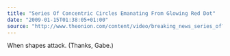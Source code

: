 ```yaml
---
title: "Series Of Concentric Circles Emanating From Glowing Red Dot"
date: "2009-01-15T01:38:05+01:00"
source: "http://www.theonion.com/content/video/breaking_news_series_of?utm_source=embedded_video"
---
```


When shapes attack. (Thanks, Gabe.)
